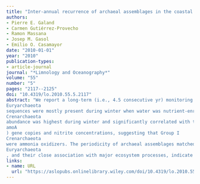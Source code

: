 ```yaml
---
title: "Inter‐annual recurrence of archaeal assemblages in the coastal NW Mediterranean Sea (Blanes Bay Microbial Observatory)"
authors:
- Pierre E. Galand
- Carmen Gutiérrez-Provecho
- Ramon Massana
- Josep M. Gasol
- Emilio O. Casamayor
date: "2010-01-01"
year: "2010"
publication-types:
- article-journal
journal: "*Limnology and Oceanography*"
volume: "55"
number: "5"
pages: "2117--2125"
doi: "10.4319/lo.2010.55.5.2117"
abstract: "We report a long‐term (i.e., 4.5 consecutive yr) monitoring of surface marine archaeal assemblages of the coastal Mediterranean Sea using quantitative polymerase chain reaction against specific phylogenetic and functional genes, and, for some specific samples, clone libraries of the 16S ribosomal ribonucleic acid gene. Archaea had a marked seasonal periodicity, with recurrent peaks of abundance in December and January and very low occurrence during summer, parallel to temporal changes in community composition. Group II.b
Euryarchaeota
sequences were mostly present during winter when water was nutrient‐enriched, and phytoplankton were abundant. Group II.a sequences were, in turn, more abundant during summer when the water column is stratified, and nutrient concentrations and phytoplankton stocks were lower. Group I
Crenarchaeota
abundance was highest during winter and significantly correlated with that of archaeal ammonia monooxygenase (
amoA
) gene copies and nitrite concentrations, suggesting that Group I
Crenarchaeota
were ammonia oxidizers. The periodicity of archaeal assemblages matched the strong and predictable seasonality of the surface‐water conditions in the northwestern Mediterranean Sea, and suggests a low degree of functional redundancy between archaeal groups. The distinct seasonal dynamics for Group II.a and II.b
Euryarchaeota
, and their close association with major ecosystem processes, indicate that they may play an important but as yet largely unknown role in the ocean."
links:
- name: URL
  url: "https://aslopubs.onlinelibrary.wiley.com/doi/10.4319/lo.2010.55.5.2117"
---
```

